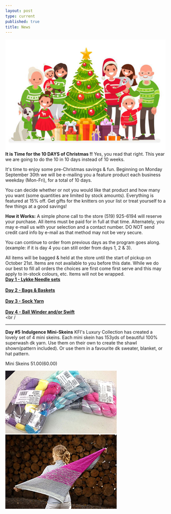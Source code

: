 ```yaml
---
layout: post
type: current
published: true
title: News
---
```

<img src="/img/2019xmas.jpg" />
<strong>It is Time for the 10 DAYS of Christmas !!</strong> Yes, you read that right. This year we are going to do the 10 in 10 days instead of 10 weeks.

It's time to enjoy some pre-Christmas savings & fun. Beginning on Monday September 30th we will be e-mailing you a feature product each business weekday (Mon-Fri), for a total of 10 days.

You can decide whether or not you would like that product and how many you want (some quantities are limited by stock amounts). Everything is featured at 15% off. Get gifts for the knitters on your list or treat yourself to a few things at a good savings!

<strong>How it Works:</strong>
A simple phone call to the store (519) 925-6194 will reserve your purchase. All items must be paid for in full at that time. Alternately, you may e-mail us with your selection and a contact number. DO NOT send credit card info by e-mail as that method may not be very secure.

You can continue to order from previous days as the program goes along. (example: if it is day 4 you can still order from days 1, 2 & 3).

All items will be bagged & held at the store until the start of pickup on October 21st. Items are not available to you before this date. While we do our best to fill all orders the choices are first come first serve and this may apply to in-stock colours, etc. Items will not be wrapped.<br />
<strong><font color="blue"><a href="http://www.woolandsilkco.com/2019/10/02/newsletter-october-2nd-2019.html">Day 1 - Lykke Needle sets</a></font></strong><br /><br />
<strong><font color="blue"><a href="http://www.woolandsilkco.com/2019/10/02/newsletter-october-2nd-2019.html">Day 2 - Bags & Baskets</a></font></strong><br /><br />
<strong><font color="blue"><a href="http://www.woolandsilkco.com/2019/10/02/newsletter-october-2nd-2019.html">Day 3 - Sock Yarn</a></font></strong><br /><br />
<strong><font color="blue"><a href="http://www.woolandsilkco.com/2019/10/02/newsletter-october-2nd-2019.html">Day 4 - Ball Winder and/or Swift</a></font></strong><br /><br /
<hr />
<strong>Day #5</strong>
<strong>Indulgence Mini-Skeins</strong>
KFI's Luxury Collection has created a lovely set of 4 mini skeins. Each mini skein has 153yds of beautiful 100% superwash dk yarn. Use them on their own to create the shawl shown(pattern included). Or use them in a favourite dk sweater, blanket, or hat  pattern.

Mini Skeins  $51.00 ($60.00)

<img src="/img/day5_photo1.jpg" /><br />
<img src="/img/day5_photo2.jpg" />
